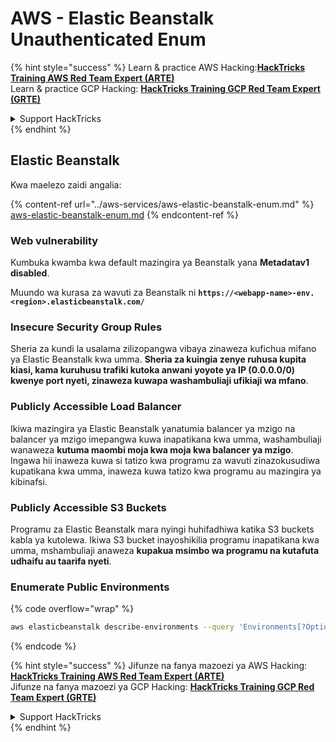 # AWS - Elastic Beanstalk Unauthenticated Enum

{% hint style="success" %}
Learn & practice AWS Hacking:<img src="../../../.gitbook/assets/image (1).png" alt="" data-size="line">[**HackTricks Training AWS Red Team Expert (ARTE)**](https://training.hacktricks.xyz/courses/arte)<img src="../../../.gitbook/assets/image (1).png" alt="" data-size="line">\
Learn & practice GCP Hacking: <img src="../../../.gitbook/assets/image (2).png" alt="" data-size="line">[**HackTricks Training GCP Red Team Expert (GRTE)**<img src="../../../.gitbook/assets/image (2).png" alt="" data-size="line">](https://training.hacktricks.xyz/courses/grte)

<details>

<summary>Support HackTricks</summary>

* Check the [**subscription plans**](https://github.com/sponsors/carlospolop)!
* **Join the** 💬 [**Discord group**](https://discord.gg/hRep4RUj7f) or the [**telegram group**](https://t.me/peass) or **follow** us on **Twitter** 🐦 [**@hacktricks\_live**](https://twitter.com/hacktricks\_live)**.**
* **Share hacking tricks by submitting PRs to the** [**HackTricks**](https://github.com/carlospolop/hacktricks) and [**HackTricks Cloud**](https://github.com/carlospolop/hacktricks-cloud) github repos.

</details>
{% endhint %}

## Elastic Beanstalk

Kwa maelezo zaidi angalia:

{% content-ref url="../aws-services/aws-elastic-beanstalk-enum.md" %}
[aws-elastic-beanstalk-enum.md](../aws-services/aws-elastic-beanstalk-enum.md)
{% endcontent-ref %}

### Web vulnerability

Kumbuka kwamba kwa default mazingira ya Beanstalk yana **Metadatav1 disabled**.

Muundo wa kurasa za wavuti za Beanstalk ni **`https://<webapp-name>-env.<region>.elasticbeanstalk.com/`**

### Insecure Security Group Rules

Sheria za kundi la usalama zilizopangwa vibaya zinaweza kufichua mifano ya Elastic Beanstalk kwa umma. **Sheria za kuingia zenye ruhusa kupita kiasi, kama kuruhusu trafiki kutoka anwani yoyote ya IP (0.0.0.0/0) kwenye port nyeti, zinaweza kuwapa washambuliaji ufikiaji wa mfano**.

### Publicly Accessible Load Balancer

Ikiwa mazingira ya Elastic Beanstalk yanatumia balancer ya mzigo na balancer ya mzigo imepangwa kuwa inapatikana kwa umma, washambuliaji wanaweza **kutuma maombi moja kwa moja kwa balancer ya mzigo**. Ingawa hii inaweza kuwa si tatizo kwa programu za wavuti zinazokusudiwa kupatikana kwa umma, inaweza kuwa tatizo kwa programu au mazingira ya kibinafsi.

### Publicly Accessible S3 Buckets

Programu za Elastic Beanstalk mara nyingi huhifadhiwa katika S3 buckets kabla ya kutolewa. Ikiwa S3 bucket inayoshikilia programu inapatikana kwa umma, mshambuliaji anaweza **kupakua msimbo wa programu na kutafuta udhaifu au taarifa nyeti**.

### Enumerate Public Environments

{% code overflow="wrap" %}
```bash
aws elasticbeanstalk describe-environments --query 'Environments[?OptionSettings[?OptionName==`aws:elbv2:listener:80:defaultProcess` && contains(OptionValue, `redirect`)]].{EnvironmentName:EnvironmentName, ApplicationName:ApplicationName, Status:Status}' --output table
```
{% endcode %}

{% hint style="success" %}
Jifunze na fanya mazoezi ya AWS Hacking:<img src="../../../.gitbook/assets/image (1).png" alt="" data-size="line">[**HackTricks Training AWS Red Team Expert (ARTE)**](https://training.hacktricks.xyz/courses/arte)<img src="../../../.gitbook/assets/image (1).png" alt="" data-size="line">\
Jifunze na fanya mazoezi ya GCP Hacking: <img src="../../../.gitbook/assets/image (2).png" alt="" data-size="line">[**HackTricks Training GCP Red Team Expert (GRTE)**<img src="../../../.gitbook/assets/image (2).png" alt="" data-size="line">](https://training.hacktricks.xyz/courses/grte)

<details>

<summary>Support HackTricks</summary>

* Angalia [**mpango wa usajili**](https://github.com/sponsors/carlospolop)!
* **Jiunge na** 💬 [**kikundi cha Discord**](https://discord.gg/hRep4RUj7f) au [**kikundi cha telegram**](https://t.me/peass) au **fuata** sisi kwenye **Twitter** 🐦 [**@hacktricks\_live**](https://twitter.com/hacktricks\_live)**.**
* **Shiriki mbinu za hacking kwa kuwasilisha PRs kwa** [**HackTricks**](https://github.com/carlospolop/hacktricks) na [**HackTricks Cloud**](https://github.com/carlospolop/hacktricks-cloud) repos za github.

</details>
{% endhint %}
